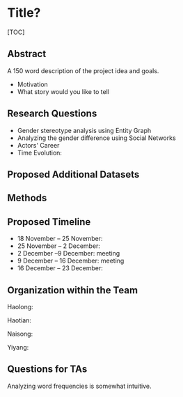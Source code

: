 # Title?

[TOC]

## Abstract

A 150 word description of the project idea and goals.

- Motivation
- What story would you like to tell

## Research Questions

- Gender stereotype analysis using Entity Graph
- Analyzing the gender difference using Social Networks
- Actors' Career
- Time Evolution:

## Proposed Additional Datasets

## Methods

## Proposed Timeline

- 18 November – 25 November:
- 25 November – 2 December:
- 2 December –9 December: meeting
- 9 December – 16 December: meeting
- 16 December – 23 December:

## Organization within the Team

Haolong:

Haotian:

Naisong:

Yiyang:

## Questions for TAs

Analyzing word frequencies is somewhat intuitive.